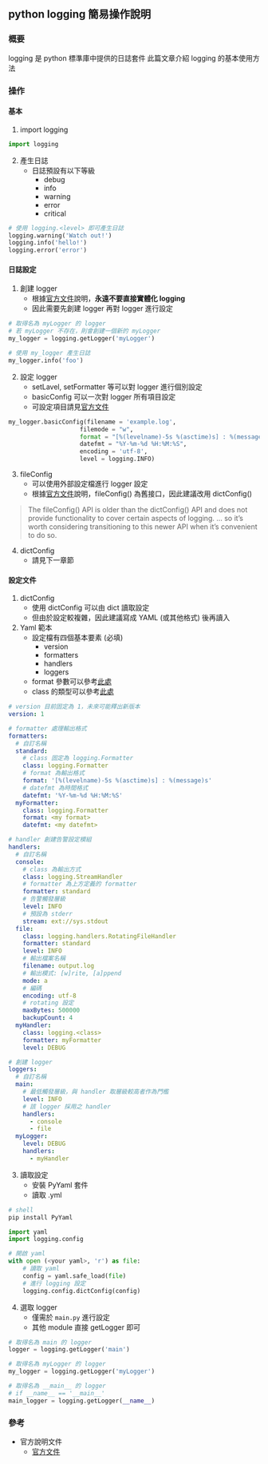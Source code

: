 ## python logging 簡易操作說明
### 概要
logging 是 python 標準庫中提供的日誌套件
此篇文章介紹 logging 的基本使用方法

### 操作
#### 基本

1. import logging

```py
import logging
```

2. 產生日誌
    - 日誌預設有以下等級
        - debug
        - info
        - warning
        - error
        - critical

```py
# 使用 logging.<level> 即可產生日誌
logging.warning('Watch out!')
logging.info('hello!')
logging.error('error')
```

#### 日誌設定
1. 創建 logger
    - 根據[官方文件][1]說明，**永遠不要直接實體化 logging**
    - 因此需要先創建 logger 再對 logger 進行設定

```py
# 取得名為 myLogger 的 logger
# 若 myLogger 不存在，則會創建一個新的 myLogger
my_logger = logging.getLogger('myLogger')

# 使用 my_logger 產生日誌
my_logger.info('foo')
```

2. 設定 logger
    - setLavel, setFormatter 等可以對 logger 進行個別設定
    - basicConfig 可以一次對 logger 所有項目設定
    - 可設定項目請見[官方文件][2]

```py
my_logger.basicConfig(filename = 'example.log',
                    filemode = "w",
                    format = "[%(levelname)-5s %(asctime)s] : %(message)s",
                    datefmt = "%Y-%m-%d %H:%M:%S",
                    encoding = 'utf-8',
                    level = logging.INFO)
```

3. fileConfig
    - 可以使用外部設定檔進行 logger 設定
    - 根據[官方文件][3]說明，fileConfig() 為舊接口，因此建議改用 dictConfig()
> The fileConfig() API is older than the dictConfig() API and does not provide functionality to cover certain aspects of logging.
... 
so it’s worth considering transitioning to this newer API when it’s convenient to do so.
 
4. dictConfig
    - 請見下一章節

#### 設定文件

1. dictConfig
    - 使用 dictConfig 可以由 dict 讀取設定
    - 但由於設定較複雜，因此建議寫成 YAML (或其他格式) 後再讀入
2. Yaml 範本
    - 設定檔有四個基本要素 (必填)
        - version
        - formatters
        - handlers
        - loggers
    - format 參數可以參考[此處][4]
    - class 的類型可以參考[此處][5]
```yml
# version 目前固定為 1，未來可能釋出新版本
version: 1

# formatter 處理輸出格式
formatters:
  # 自訂名稱
  standard:
    # class 固定為 logging.Formatter
    class: logging.Formatter
    # format 為輸出格式
    format: '[%(levelname)-5s %(asctime)s] : %(message)s'
    # datefmt 為時間格式
    datefmt: '%Y-%m-%d %H:%M:%S'
  myFormatter:
    class: logging.Formatter
    format: <my format>
    datefmt: <my datefmt>

# handler 創建告警設定模組
handlers:
  # 自訂名稱
  console:
    # class 為輸出方式
    class: logging.StreamHandler
    # formatter 為上方定義的 formatter
    formatter: standard
    # 告警觸發層級
    level: INFO
    # 預設為 stderr
    stream: ext://sys.stdout
  file:
    class: logging.handlers.RotatingFileHandler
    formatter: standard
    level: INFO
    # 輸出檔案名稱
    filename: output.log
    # 輸出模式: [w]rite, [a]ppend
    mode: a
    # 編碼
    encoding: utf-8
    # rotating 設定
    maxBytes: 500000
    backupCount: 4
  myHandler:
    class: logging.<class>
    formatter: myFormatter
    level: DEBUG

# 創建 logger
loggers:
  # 自訂名稱
  main:
    # 最低觸發層級，與 handler 取層級較高者作為門檻
    level: INFO
    # 該 logger 採用之 handler
    handlers:
      - console
      - file
  myLogger:
    level: DEBUG
    handlers:
      - myHandler

```

3. 讀取設定
    - 安裝 PyYaml 套件
    - 讀取 .yml
```sh
# shell
pip install PyYaml
```

```py
import yaml
import logging.config

# 開啟 yaml
with open (<your yaml>, 'r') as file:
    # 讀取 yaml
    config = yaml.safe_load(file)
    # 進行 logging 設定
    logging.config.dictConfig(config)
```

4. 選取 logger
    - 僅需於 `main.py` 進行設定
    - 其他 module 直接 getLogger 即可
```py
# 取得名為 main 的 logger
logger = logging.getLogger('main')

# 取得名為 myLogger 的 logger
my_logger = logging.getLogger('myLogger')

# 取得名為 __main__ 的 logger
# if __name__ == '__main__'
main_logger = logging.getLogger(__name__)
```



### 參考
- 官方說明文件
    - [官方文件][n]

[1]: https://docs.python.org/3/library/logging.html#logger-objects
[2]: https://docs.python.org/3/library/logging.html#logging.basicConfig
[3]: https://docs.python.org/3.10/library/logging.config.html#configuration-file-format
[4]: https://docs.python.org/3/library/logging.html#logrecord-attributes
[5]: https://docs.python.org/3/library/logging.handlers.html#logging.FileHandler
[n]: https://docs.python.org/3/library/logging.html